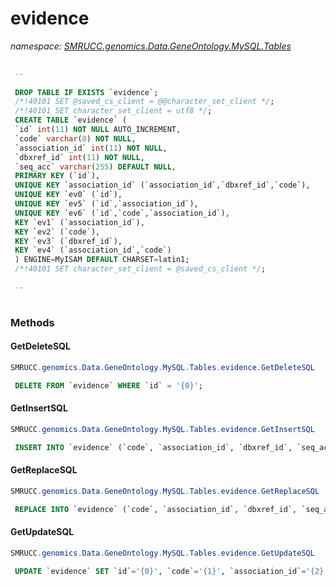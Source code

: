 ﻿# evidence
_namespace: [SMRUCC.genomics.Data.GeneOntology.MySQL.Tables](./index.md)_

```SQL
 
 --
 
 DROP TABLE IF EXISTS `evidence`;
 /*!40101 SET @saved_cs_client = @@character_set_client */;
 /*!40101 SET character_set_client = utf8 */;
 CREATE TABLE `evidence` (
 `id` int(11) NOT NULL AUTO_INCREMENT,
 `code` varchar(8) NOT NULL,
 `association_id` int(11) NOT NULL,
 `dbxref_id` int(11) NOT NULL,
 `seq_acc` varchar(255) DEFAULT NULL,
 PRIMARY KEY (`id`),
 UNIQUE KEY `association_id` (`association_id`,`dbxref_id`,`code`),
 UNIQUE KEY `ev0` (`id`),
 UNIQUE KEY `ev5` (`id`,`association_id`),
 UNIQUE KEY `ev6` (`id`,`code`,`association_id`),
 KEY `ev1` (`association_id`),
 KEY `ev2` (`code`),
 KEY `ev3` (`dbxref_id`),
 KEY `ev4` (`association_id`,`code`)
 ) ENGINE=MyISAM DEFAULT CHARSET=latin1;
 /*!40101 SET character_set_client = @saved_cs_client */;
 
 --
 
 ```



### Methods

#### GetDeleteSQL
```csharp
SMRUCC.genomics.Data.GeneOntology.MySQL.Tables.evidence.GetDeleteSQL
```
```SQL
 DELETE FROM `evidence` WHERE `id` = '{0}';
 ```

#### GetInsertSQL
```csharp
SMRUCC.genomics.Data.GeneOntology.MySQL.Tables.evidence.GetInsertSQL
```
```SQL
 INSERT INTO `evidence` (`code`, `association_id`, `dbxref_id`, `seq_acc`) VALUES ('{0}', '{1}', '{2}', '{3}');
 ```

#### GetReplaceSQL
```csharp
SMRUCC.genomics.Data.GeneOntology.MySQL.Tables.evidence.GetReplaceSQL
```
```SQL
 REPLACE INTO `evidence` (`code`, `association_id`, `dbxref_id`, `seq_acc`) VALUES ('{0}', '{1}', '{2}', '{3}');
 ```

#### GetUpdateSQL
```csharp
SMRUCC.genomics.Data.GeneOntology.MySQL.Tables.evidence.GetUpdateSQL
```
```SQL
 UPDATE `evidence` SET `id`='{0}', `code`='{1}', `association_id`='{2}', `dbxref_id`='{3}', `seq_acc`='{4}' WHERE `id` = '{5}';
 ```


